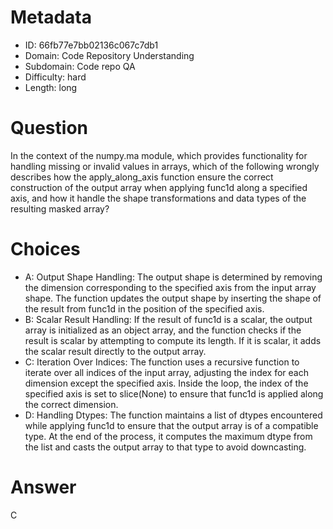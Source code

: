 # Metadata

- ID: 66fb77e7bb02136c067c7db1
- Domain: Code Repository Understanding
- Subdomain: Code repo QA
- Difficulty: hard
- Length: long

# Question

In the context of the numpy.ma module, which provides functionality for handling missing or invalid values in arrays, which of the following wrongly describes how the apply_along_axis function ensure the correct construction of the output array when applying func1d along a specified axis, and how it handle the shape transformations and data types of the resulting masked array?

# Choices

- A: Output Shape Handling: The output shape is determined by removing the dimension corresponding to the specified axis from the input array shape. The function updates the output shape by inserting the shape of the result from func1d in the position of the specified axis.
- B: Scalar Result Handling: If the result of func1d is a scalar, the output array is initialized as an object array, and the function checks if the result is scalar by attempting to compute its length. If it is scalar, it adds the scalar result directly to the output array.
- C: Iteration Over Indices: The function uses a recursive function to iterate over all indices of the input array, adjusting the index for each dimension except the specified axis. Inside the loop, the index of the specified axis is set to slice(None) to ensure that func1d is applied along the correct dimension.
- D: Handling Dtypes: The function maintains a list of dtypes encountered while applying func1d to ensure that the output array is of a compatible type. At the end of the process, it computes the maximum dtype from the list and casts the output array to that type to avoid downcasting.

# Answer

C
